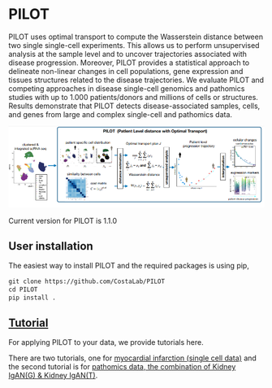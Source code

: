 # PILOT

PILOT uses optimal transport to compute the Wasserstein distance between two single single-cell experiments. This allows us to perform unsupervised analysis at the sample level and to uncover trajectories associated with disease progression. Moreover, PILOT provides a statistical approach to delineate non-linear changes in cell populations, gene expression and tissues structures related to the disease trajectories.  We evaluate PILOT and competing approaches in  disease single-cell genomics and pathomics studies with up to 1.000 patients/donors and millions of cells or structures. Results demonstrate that PILOT detects disease-associated samples, cells, and genes from large and complex single-cell and pathomics data.


![plot](./img/plot.png)


Current version for PILOT is 1.1.0

## User installation
The easiest way to install PILOT and the required packages is using pip,

```terminal
git clone https://github.com/CostaLab/PILOT
cd PILOT
pip install .
```
## [Tutorial](https://github.com/CostaLab/PILOT/tree/main/Tutorial)
For applying PILOT to your data, we provide tutorials here.

There are two tutorials, one for [myocardial infarction (single cell data)](https://github.com/CostaLab/PILOT/blob/main/Tutorial/%20Myocardial%20infarction.ipynb) and the second tutorial is for [pathomics data, the combination of Kidney IgAN(G) & Kidney IgAN(T)](https://github.com/CostaLab/PILOT/blob/main/Tutorial/%20Myocardial%20infarction.ipynb).




